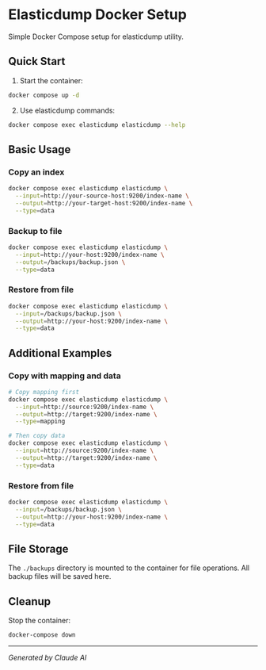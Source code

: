 # Elasticdump Docker Setup

Simple Docker Compose setup for elasticdump utility.

## Quick Start

1. Start the container:
```bash
docker compose up -d
```

2. Use elasticdump commands:
```bash
docker compose exec elasticdump elasticdump --help
```

## Basic Usage

### Copy an index
```bash
docker compose exec elasticdump elasticdump \
  --input=http://your-source-host:9200/index-name \
  --output=http://your-target-host:9200/index-name \
  --type=data
```

### Backup to file
```bash
docker compose exec elasticdump elasticdump \
  --input=http://your-host:9200/index-name \
  --output=/backups/backup.json \
  --type=data
```

### Restore from file
```bash
docker compose exec elasticdump elasticdump \
  --input=/backups/backup.json \
  --output=http://your-host:9200/index-name \
  --type=data
```

## Additional Examples

### Copy with mapping and data
```bash
# Copy mapping first
docker compose exec elasticdump elasticdump \
  --input=http://source:9200/index-name \
  --output=http://target:9200/index-name \
  --type=mapping

# Then copy data
docker compose exec elasticdump elasticdump \
  --input=http://source:9200/index-name \
  --output=http://target:9200/index-name \
  --type=data
```

### Restore from file
```bash
docker compose exec elasticdump elasticdump \
  --input=/backups/backup.json \
  --output=http://your-host:9200/index-name \
  --type=data
```

## File Storage

The `./backups` directory is mounted to the container for file operations. All backup files will be saved here.

## Cleanup

Stop the container:
```bash
docker-compose down
```

---

*Generated by Claude AI*
